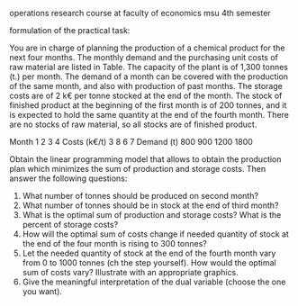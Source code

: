 operations research course at faculty of economics msu
4th semester

formulation of the practical task:

You are in charge of planning the production of a chemical product for the next four months. The monthly demand and the purchasing unit costs of raw material are listed in Table. The capacity of the plant is of 1,300 tonnes (t.) per month. The demand of a month can be covered with the production of the same month, and also with production of past months. The storage costs are of 2 k€ per tonne stocked at the end of the month. The stock of finished product at the beginning of the first month is of 200 tonnes, and it is expected to hold the same quantity at the end of the fourth month. There are no stocks of raw material, so all stocks are of finished product.

Month             1    2     3    4
Costs (k€/t)      3    8     6    7
Demand (t)       800  900  1200  1800

Obtain the linear programming model that allows to obtain the production plan which minimizes the sum of production and storage costs. Then answer the following questions:

1. ﻿﻿﻿What number of tonnes should be produced on second month?
2. ﻿﻿﻿What number of tonnes should be in stock at the end of third month?
3. What is the optimal sum of production and storage costs? What is the percent of storage costs?
4. How will the optimal sum of costs change if needed quantity of stock at the end of the four month is rising to 300 tonnes?
5. Let the needed quantity of stock at the end of the fourth month vary from 0 to 1000 tonnes (ch the step yourself). How would the optimal sum of costs vary? Illustrate with an appropriate graphics.
6. Give the meaningful interpretation of the dual variable (choose the one you want).
